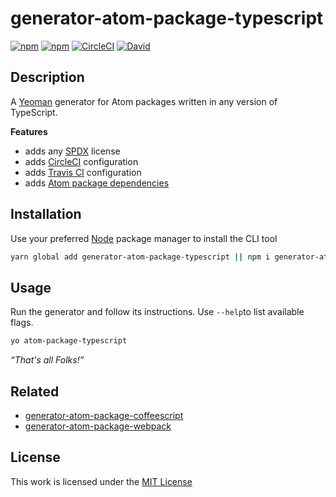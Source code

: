 # generator-atom-package-typescript

[![npm](https://flat.badgen.net/npm/license/generator-atom-package-typescript)](https://www.npmjs.org/package/generator-atom-package-typescript)
[![npm](https://flat.badgen.net/npm/v/generator-atom-package-typescript)](https://www.npmjs.org/package/generator-atom-package-typescript)
[![CircleCI](https://flat.badgen.net/circleci/github/idleberg/generator-atom-package-typescript)](https://circleci.com/gh/idleberg/generator-atom-package-typescript)
[![David](https://flat.badgen.net/david/dep/idleberg/generator-atom-package-typescript)](https://david-dm.org/idleberg/generator-atom-package-typescript)

## Description

A [Yeoman](http://yeoman.io/authoring/user-interactions.html) generator for Atom packages written in any version of TypeScript.

**Features**

- adds any [SPDX](https://spdx.org/licenses/) license
- adds [CircleCI](https://circleci.com) configuration
- adds [Travis CI](https://travis-ci.org/) configuration
- adds [Atom package dependencies](https://www.npmjs.com/search?q=atom%20package%20deps)

## Installation

Use your preferred [Node](https://nodejs.org/) package manager to install the CLI tool

```sh
yarn global add generator-atom-package-typescript || npm i generator-atom-package-typescript -g
```

## Usage

Run the generator and follow its instructions. Use `--help`to list available flags.

```sh
yo atom-package-typescript
```

*“That's all Folks!”*

## Related

- [generator-atom-package-coffeescript](https://www.npmjs.org/package/generator-atom-package-coffeescript)
- [generator-atom-package-webpack](https://www.npmjs.org/package/generator-atom-package-webpack)

## License

This work is licensed under the [MIT License](https://opensource.org/licenses/MIT)

